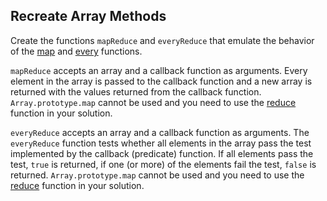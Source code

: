 ## Recreate Array Methods

Create the functions `mapReduce` and `everyReduce` that emulate the behavior of the [map](https://developer.mozilla.org/en-US/docs/Web/JavaScript/Reference/Global_Objects/Array/map) and [every](https://developer.mozilla.org/en-US/docs/Web/JavaScript/Reference/Global_Objects/Array/every) functions.

`mapReduce` accepts an array and a callback function as arguments. Every element in the array is passed to the callback function and a new array is returned with the values returned from the callback function. `Array.prototype.map` cannot be used and you need to use the [reduce](https://developer.mozilla.org/en-US/docs/Web/JavaScript/Reference/Global_Objects/Array/Reduce) function in your solution.

`everyReduce` accepts an array and a callback function as arguments. The `everyReduce` function tests whether all elements in the array pass the test implemented by the callback (predicate) function. If all elements pass the test, `true` is returned, if one (or more) of the elements fail the test, `false` is returned. `Array.prototype.map` cannot be used and you need to use the [reduce](https://developer.mozilla.org/en-US/docs/Web/JavaScript/Reference/Global_Objects/Array/Reduce) function in your solution.
